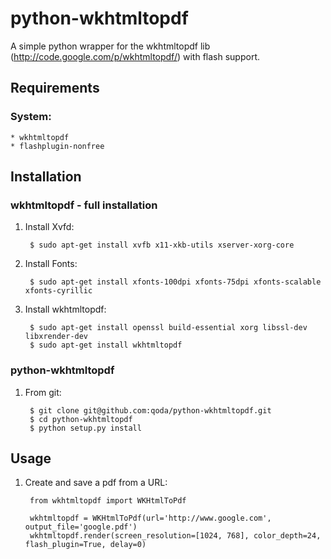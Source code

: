 # python-wkhtmltopdf

A simple python wrapper for the wkhtmltopdf lib (http://code.google.com/p/wkhtmltopdf/) with flash support.

## Requirements

### System:
    
    * wkhtmltopdf
    * flashplugin-nonfree

## Installation

### wkhtmltopdf - full installation

1. Install Xvfd:

        $ sudo apt-get install xvfb x11-xkb-utils xserver-xorg-core
    
2. Install Fonts:

        $ sudo apt-get install xfonts-100dpi xfonts-75dpi xfonts-scalable xfonts-cyrillic
    
3. Install wkhtmltopdf:

        $ sudo apt-get install openssl build-essential xorg libssl-dev libxrender-dev
        $ sudo apt-get install wkhtmltopdf

### python-wkhtmltopdf

1. From git:

        $ git clone git@github.com:qoda/python-wkhtmltopdf.git
        $ cd python-wkhtmltopdf
        $ python setup.py install

## Usage

1. Create and save a pdf from a URL:

        from wkhtmltopdf import WKHtmlToPdf
    
        wkhtmltopdf = WKHtmlToPdf(url='http://www.google.com', output_file='google.pdf')
        wkhtmltopdf.render(screen_resolution=[1024, 768], color_depth=24, flash_plugin=True, delay=0)
    